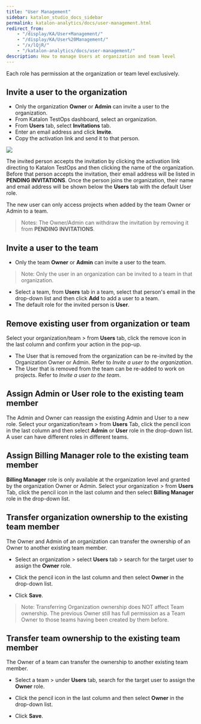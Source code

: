 ```yaml
---
title: "User Management" 
sidebar: katalon_studio_docs_sidebar
permalink: katalon-analytics/docs/user-management.html 
redirect_from:
    - "/display/KA/User+Management/"
    - "/display/KA/User%20Management/"
    - "/x/lQjR/"
    - "/katalon-analytics/docs/user-management/"
description: How to manage Users at organization and team level
---
```

Each role has permission at the organization or team level exclusively.

## Invite a user to the organization

* Only the organization **Owner** or **Admin** can invite a user to the organization.
* From Katalon TestOps dashboard, select an organization.
* From **Users** tab, select **Invitations** tab.
* Enter an email address and click **Invite**.
* Copy the activation link and send it to that person.

![](https://github.com/katalon-studio/docs-images/raw/master/katalon-analytics/docs/user-management/KT-user-mgt-invitation.png)

The invited person accepts the invitation by clicking the activation link directing to Katalon TestOps and then clicking the name of the organization.
Before that person accepts the invitation, their email address will be listed in **PENDING INVITATIONS**. Once the person joins the organization, their name and email address will be shown below the **Users** tab with the default User role. 

The new user can only access projects when added by the team Owner or Admin to a team.

> Notes: The Owner/Admin can withdraw the invitation by removing it from **PENDING INVITATIONS**.

## Invite a user to the team

* Only the team **Owner** or **Admin** can invite a user to the team.

> Note: Only the user in an organization can be invited to a team in that organization. 

* Select a team, from **Users** tab in a team, select that person's email in the drop-down list and then click **Add** to add a user to a team. 
* The default role for the invited person is **User**.

## Remove existing user from organization or team

Select your organization/team > from **Users** tab, click the remove icon in the last column and confirm your action in the pop-up. 

* The User that is removed from the organization can be re-invited by the Organization Owner or Admin. Refer to *Invite a user to the organization*.
* The User that is removed from the team can be re-added to work on projects. Refer to *Invite a user to the team*.

## Assign Admin or User role to the existing team member

The Admin and Owner can reassign the existing Admin and User to a new role. Select your organization/team > from **Users** Tab, click the pencil icon in the last column and then select **Admin** or **User** role in the drop-down list. A user can have different roles in different teams.

## Assign Billing Manager role to the existing team member

**Billing Manager** role is only available at the organization level and granted by the organization Owner or Admin. Select your organization > from **Users** Tab, click the pencil icon in the last column and then select **Billing Manager** role in the drop-down list.

## Transfer organization ownership to the existing team member

The Owner and Admin of an organization can transfer the ownership of an Owner to another existing team member. 

* Select an organization > select **Users** tab > search for the target user to assign the **Owner** role.

* Click the pencil icon in the last column and then select **Owner** in the drop-down list.

* Click **Save**.

> Note: Transferring Organization ownership does NOT affect Team ownership. The previous Owner still has full permission as a Team Owner to those teams having been created by them before.

## Transfer team ownership to the existing team member

The Owner of a team can transfer the ownership to another existing team member. 

* Select a team > under **Users** tab, search for the target user to assign the **Owner** role.

* Click the pencil icon in the last column and then select **Owner** in the drop-down list.

* Click **Save**.
